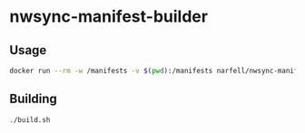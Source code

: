 # nwsync-manifest-builder

## Usage

```bash
docker run --rm -w /manifests -v $(pwd):/manifests narfell/nwsync-manifest-builder nwsync_write --compression="none" nwsync module.mod
```

## Building

```bash
./build.sh
```

